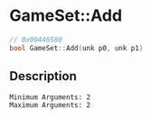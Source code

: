 # GameSet::Add
```c
// 0x00446580
bool GameSet::Add(unk p0, unk p1)
```
## Description
```
Minimum Arguments: 2
Maximum Arguments: 2
```
